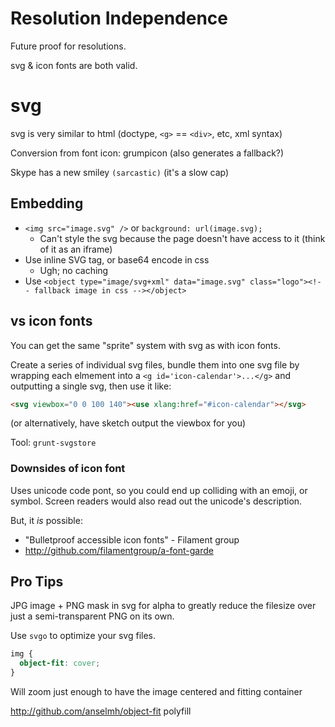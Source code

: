 # Resolution Independence

Future proof for resolutions.

svg & icon fonts are both valid.

# svg

svg is very similar to html (doctype, `<g>` == `<div>`, etc, xml syntax)

Conversion from font icon: grumpicon (also generates a fallback?)

Skype has a new smiley `(sarcastic)` (it's a slow cap)

## Embedding

* `<img src="image.svg" />` or `background: url(image.svg);`
  * Can't style the svg because the page doesn't have access to it (think of it
    as an iframe)
* Use inline SVG tag, or base64 encode in css
  * Ugh; no caching
* Use `<object type="image/svg+xml" data="image.svg" class="logo"><!-- fallback image in css --></object>`

## vs icon fonts

You can get the same "sprite" system with svg as with icon fonts.

Create a series of individual svg files, bundle them into one svg file by
wrapping each elmement into a `<g id='icon-calendar'>...</g>` and outputting a
single svg, then use it like:

```html
<svg viewbox="0 0 100 140"><use xlang:href="#icon-calendar"></svg>
```

(or alternatively, have sketch output the viewbox for you)

Tool: `grunt-svgstore`

### Downsides of icon font

Uses unicode code pont, so you could end up colliding with an emoji, or symbol.
Screen readers would also read out the unicode's description.

But, it _is_ possible: 
* "Bulletproof accessible icon fonts" - Filament group
* http://github.com/filamentgroup/a-font-garde

## Pro Tips

JPG image + PNG mask in svg for alpha to greatly reduce the filesize over just a
semi-transparent PNG on its own.

Use `svgo` to optimize your svg files.

```css
img {
  object-fit: cover;
}
```

Will zoom just enough to have the image centered and fitting container

http://github.com/anselmh/object-fit polyfill
